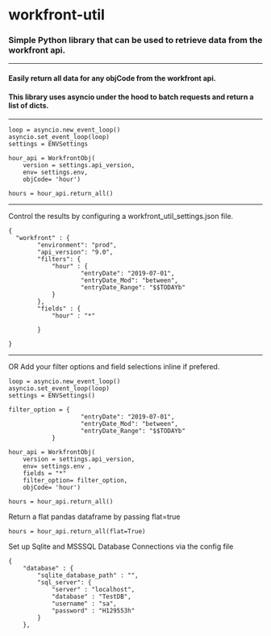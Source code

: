 # workfront-util
### Simple Python library that can be used to retrieve data from the workfront api. 
---

#### Easily return all data for any objCode from the workfront api. 
#### This library uses asyncio under the hood to batch requests and return a list of dicts. 
---
```
loop = asyncio.new_event_loop()
asyncio.set_event_loop(loop)
settings = ENVSettings

hour_api = WorkfrontObj(
    version = settings.api_version,
    env= settings.env,
    objCode= 'hour')

hours = hour_api.return_all()
```
---
Control the results by configuring a workfront_util_settings.json file.  

```
{
  "workfront" : {
        "environment": "prod", 
        "api_version": "9.0", 
        "filters": {
            "hour" : {
                    "entryDate": "2019-07-01", 
                    "entryDate_Mod": "between", 
                    "entryDate_Range": "$$TODAYb"          
            }
        }, 
        "fields" : {
            "hour" : "*"

        }

}
```
---
OR Add your filter options and field selections inline if prefered. 

```
loop = asyncio.new_event_loop()
asyncio.set_event_loop(loop)
settings = ENVSettings()

filter_option = {
                    "entryDate": "2019-07-01", 
                    "entryDate_Mod": "between", 
                    "entryDate_Range": "$$TODAYb"          
            }
            
hour_api = WorkfrontObj(
    version = settings.api_version,
    env= settings.env ,
    fields = "*"
    filter_option= filter_option, 
    objCode= 'hour')

hours = hour_api.return_all()

```

Return a flat pandas dataframe by passing flat=true

```
hours = hour_api.return_all(flat=True)
```


Set up Sqlite and MSSSQL Database Connections via the config file 
```
{
    "database" : {
        "sqlite_database_path" : "",   
        "sql_server": {
            "server" : "localhost", 
            "database" : "TestDB", 
            "username" : "sa", 
            "password" : "H129553h"
        }
    }, 





```

 
